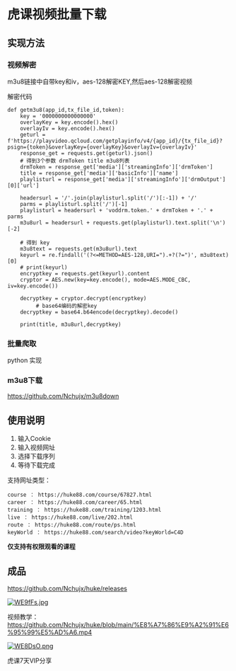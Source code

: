 # 虎课视频批量下载

## 实现方法

### 视频解密

m3u8链接中自带key和iv，aes-128解密KEY,然后aes-128解密视频

解密代码

```
def getm3u8(app_id,tx_file_id,token):
    key = '0000000000000000'
    overlayKey = key.encode().hex()
    overlayIv = key.encode().hex()
    geturl = f'https://playvideo.qcloud.com/getplayinfo/v4/{app_id}/{tx_file_id}?psign={token}&overlayKey={overlayKey}&overlayIv={overlayIv}'
    response_get = requests.get(geturl).json()
    # 得到3个参数 drmToken title m3u8列表
    drmToken = response_get['media']['streamingInfo']['drmToken']
    title = response_get['media']['basicInfo']['name']
    playlisturl = response_get['media']['streamingInfo']['drmOutput'][0]['url']
 
    headersurl = '/'.join(playlisturl.split('/')[:-1]) + '/'
    parms = playlisturl.split('/')[-1]
    playlisturl = headersurl + 'voddrm.token.' + drmToken + '.' + parms
    m3u8url = headersurl + requests.get(playlisturl).text.split('\n')[-2]
 
    # 得到 key
    m3u8text = requests.get(m3u8url).text
    keyurl = re.findall('(?<=METHOD=AES-128,URI=").+?(?=")', m3u8text)[0]
    # print(keyurl)
    encryptkey = requests.get(keyurl).content
    cryptor = AES.new(key=key.encode(), mode=AES.MODE_CBC, iv=key.encode())
 
    decryptkey = cryptor.decrypt(encryptkey)
         # base64编码的解密key
    decryptkey = base64.b64encode(decryptkey).decode()
 
    print(title, m3u8url,decryptkey)
```



### 批量爬取

python 实现

### m3u8下载

https://github.com/Nchujx/m3u8down

## 使用说明

1. 输入Cookie
2. 输入视频网址
3. 选择下载序列
4. 等待下载完成

支持网址类型：

```
course ： https://huke88.com/course/67827.html
career ： https://huke88.com/career/65.html
training ： https://huke88.com/training/1203.html
live ： https://huke88.com/live/202.html
route ： https://huke88.com/route/ps.html
keyWorld ： https://huke88.com/search/video?keyWorld=C4D
```

**仅支持有权限观看的课程**

## 成品

https://github.com/Nchujx/huke/releases

[![WE9fFs.jpg](https://z3.ax1x.com/2021/07/13/WE9fFs.jpg)](https://imgtu.com/i/WE9fFs)

视频教学： https://github.com/Nchujx/huke/blob/main/%E8%A7%86%E9%A2%91%E6%95%99%E5%AD%A6.mp4



[![WE8DsO.png](https://z3.ax1x.com/2021/07/13/WE8DsO.png)](https://imgtu.com/i/WE8DsO)

虎课7天VIP分享

